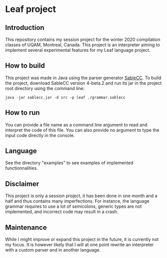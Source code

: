 # Leaf project

## Introduction

This repository contains my session project for the winter 2020 compilation classes of UQAM, Montreal, Canada.
This project is an interpreter aiming to implement several experimental features for my Leaf language project.

## How to build

This project was made in Java using the parser generator [SableCC](http://sablecc.org/). To build the project, download SableCC version 4-beta.2 and run its jar in the project root directory using the command line:

```shell
java -jar sablecc.jar -d src -p leaf ./grammar.sablecc
```

## How to run

You can provide a file name as a command line argument to read and interpret the code of this file.
You can also provide no argument to type the input code directly in the console.

## Language

See the directory "examples" to see examples of implemented functionnalities.

## Disclaimer

This project is only a session project, it has been done in one month and a half and thus contains many imperfections.
For instance, the language grammar requires to use a lot of semicolons, generic types are not implemented, and incorrect code may result in a crash.

## Maintenance

While I might improve or expand this project in the future, it is currently not my focus. It is however likely that I will at one point rewrite an interpreter with a custom parser and in another language.
